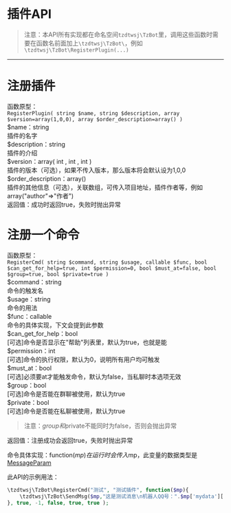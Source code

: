 # 插件API
> 注意：本API所有实现都在命名空间`tzdtwsj\TzBot`里，调用这些函数时需要在函数名前面加上`\tzdtwsj\TzBot\`，例如`\tzdtwsj\TzBot\RegisterPlugin(...)`
---
# 注册插件
函数原型：  
`RegisterPlugin( string $name, string $description, array $version=array(1,0,0), array $order_description=array() )`  
$name：string  
插件的名字  
$description：string  
插件的介绍  
$version：array( int , int , int )  
插件的版本（可选），如果不传入版本，那么版本将会默认设为1,0,0  
$order\_description：array()  
插件的其他信息（可选），关联数组，可传入项目地址，插件作者等，例如 array("author"=>"作者")  
返回值：成功时返回true，失败时抛出异常  
# 注册一个命令
函数原型：  
`RegisterCmd( string $command, string $usage, callable $func, bool $can_get_for_help=true, int $permission=0, bool $must_at=false, bool $group=true, bool $private=true )`  
$command：string  
命令的触发名  
$usage：string  
命令的用法  
$func：callable  
命令的具体实现，下文会提到此参数  
$can\_get\_for\_help：bool  
[可选]命令是否显示在"帮助"列表里，默认为true，也就是能  
$permission：int  
[可选]命令的执行权限，默认为0，说明所有用户均可触发   
$must\_at：bool  
[可选]必须要at才能触发命令，默认为false，当私聊时本选项无效  
$group：bool  
[可选]命令是否能在群聊被使用，默认为true  
$private：bool  
[可选]命令是否能在私聊被使用，默认为true
> 注意：$group和$private不能同时为false，否则会抛出异常

返回值：注册成功会返回true，失败时抛出异常

命令具体实现：function($mp){}
在运行时会传入$mp，此变量的数据类型是[MessageParam](/PluginsDocs/var.md#messageparam-%e4%bf%a1%e6%81%af%e6%95%b0%e6%8d%ae%e7%b1%bb%e5%9e%8b)  

此API的示例用法：  
```php
\tzdtwsj\TzBot\RegisterCmd("测试", "测试插件", function($mp){
    \tzdtwsj\TzBot\SendMsg($mp,"这是测试消息\n机器人QQ号：".$mp['mydata']['user_id']."\n触发此命令的QQ号：".$mp['user_id'],true,false);
}, true, -1, false, true, true );
```
